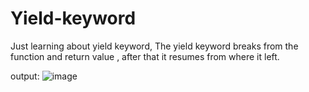 # Yield-keyword
Just learning about yield keyword, The yield keyword breaks from the function and return value , after that it resumes from where it left. 

output:
![image](https://user-images.githubusercontent.com/64833579/126321174-7187d368-87b0-42d7-bf53-0a7a5636258a.png)
